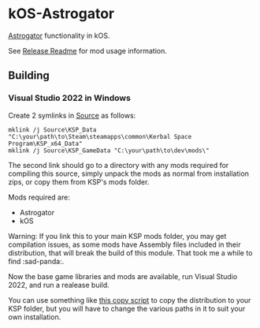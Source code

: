 # kOS-Astrogator

[Astrogator](https://github.com/HebaruSan/Astrogator) functionality in kOS.

See [Release Readme](GameData/kOS-Astrogator/README.md) for mod usage information.

## Building

### Visual Studio 2022 in Windows

Create 2 symlinks in [Source](Source) as follows:

```
mklink /j Source\KSP_Data "C:\your\path\to\Steam\steamapps\common\Kerbal Space Program\KSP_x64_Data"
mklink /j Source\KSP_GameData "C:\your\path\to\dev\mods\"
```

The second link should go to a directory with any mods required for compiling this source, simply unpack
the mods as normal from installation zips, or copy them from KSP's mods folder.

Mods required are:
- Astrogator
- kOS

Warning: If you link this to your main KSP mods folder, you may get compilation issues, as some mods
have Assembly files included in their distribution, that will break the build of this module.
That took me a while to find :sad-panda:.

Now the base game libraries and mods are available, run Visual Studio 2022, and run a realease build.

You can use something like [this copy script](copyToKSP.bat) to copy the distribution to your KSP folder,
but you will have to change the various paths in it to suit your own installation.
